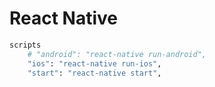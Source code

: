 # React Native

```sh
scripts
    # "android": "react-native run-android",
    "ios": "react-native run-ios",
    "start": "react-native start",
```
